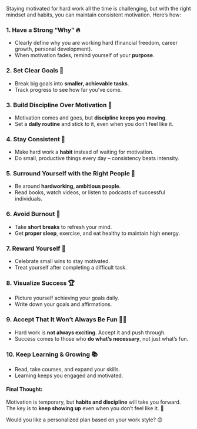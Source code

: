 Staying motivated for hard work all the time is challenging, but with the right mindset and habits, you can maintain consistent motivation. Here’s how:  

### **1. Have a Strong “Why” 🔥**  
- Clearly define why you are working hard (financial freedom, career growth, personal development).  
- When motivation fades, remind yourself of your **purpose**.  

### **2. Set Clear Goals 🎯**  
- Break big goals into **smaller, achievable tasks**.  
- Track progress to see how far you’ve come.  

### **3. Build Discipline Over Motivation 💪**  
- Motivation comes and goes, but **discipline keeps you moving**.  
- Set a **daily routine** and stick to it, even when you don’t feel like it.  

### **4. Stay Consistent 📆**  
- Make hard work a **habit** instead of waiting for motivation.  
- Do small, productive things every day – consistency beats intensity.  

### **5. Surround Yourself with the Right People 👥**  
- Be around **hardworking, ambitious people**.  
- Read books, watch videos, or listen to podcasts of successful individuals.  

### **6. Avoid Burnout 🛑**  
- Take **short breaks** to refresh your mind.  
- Get **proper sleep**, exercise, and eat healthy to maintain high energy.  

### **7. Reward Yourself 🎁**  
- Celebrate small wins to stay motivated.  
- Treat yourself after completing a difficult task.  

### **8. Visualize Success 🏆**  
- Picture yourself achieving your goals daily.  
- Write down your goals and affirmations.  

### **9. Accept That It Won’t Always Be Fun 🤷‍♂️**  
- Hard work is **not always exciting**. Accept it and push through.  
- Success comes to those who **do what’s necessary**, not just what’s fun.  

### **10. Keep Learning & Growing 📚**  
- Read, take courses, and expand your skills.  
- Learning keeps you engaged and motivated.  

#### **Final Thought:**  
Motivation is temporary, but **habits and discipline** will take you forward. The key is to **keep showing up** even when you don’t feel like it. 🚀  

Would you like a personalized plan based on your work style? 😊
